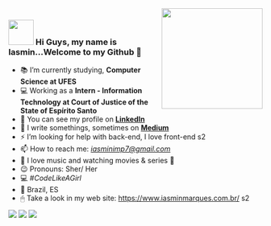 <img align='right' src='https://user-images.githubusercontent.com/5713670/87202985-820dcb80-c2b6-11ea-9f56-7ec461c497c3.gif' width='200"'>

### <img src="https://media.giphy.com/media/VgCDAzcKvsR6OM0uWg/giphy.gif" width="50"> Hi Guys, my name is Iasmin...Welcome to my Github 👋


- 📚 I’m currently studying, **Computer Science at UFES**
- 💻 Working as a **Intern - Information Technology at Court of Justice of the State of Espírito Santo**
- 🌱 You can see my profile on [**LinkedIn**](https://www.linkedin.com/in/iasmin-marques-b08906128/)
- 📝 I write somethings, sometimes on [**Medium**](https://medium.com/@iasminimp7)
- ⚡ I’m looking for help with back-end, I love front-end s2
- 📫 How to reach me: *iasminimp7@gmail.com*
- 🎥 I love music and watching movies & series :black_heart:
- 😉 Pronouns: Sher/ Her
- 💻 *#CodeLikeAGirl*
- 📍 Brazil, ES
- 🖱 Take a look in my web site: https://www.iasminmarques.com.br/ s2

 <a href="https://www.linkedin.com/in/iasmin-marques-b08906128/"><img src="https://img.shields.io/badge/LinkedIn-informational?logo=linkedin"/></a>  <a href="https://medium.com/@iasminimp7"><img src="https://img.shields.io/twitter/url?color=gray&label=Medium&logo=Medium&logoColor=nothing&style=social&url=https%3A%2F%2Fmedium.com%2F%40iasminimp7"/></a>  <a href="https://www.instagram.com/iasminimp/"><img src="https://img.shields.io/twitter/url?color=purple&label=Instagram&logo=instagram&logoColor=nothing&style=social&url=https%3A%2F%2Fwww.instagram.com%2Fiasminimp%2F"/></a>       

<!--
BANDEIRA DO WINDOWS + "." = EMOJIS
https://shields.io/ // site dos botões
https://guides.github.com/features/mastering-markdown/ //guia de identação;
-->
